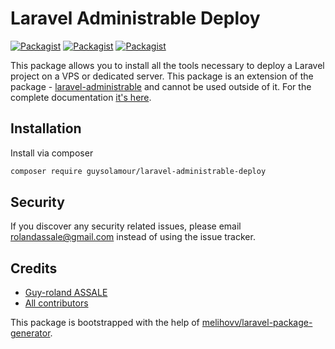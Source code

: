 # Laravel Administrable Deploy

[![Packagist](https://img.shields.io/packagist/v/guysolamour/laravel-administrable-deploy.svg)](https://packagist.org/packages/guysolamour/laravel-administrable-deploy)
[![Packagist](https://poser.pugx.org/guysolamour/laravel-administrable-deploy/d/total.svg)](https://packagist.org/packages/guysolamour/laravel-administrable-deploy)
[![Packagist](https://img.shields.io/packagist/l/guysolamour/laravel-administrable-deploy.svg)](https://packagist.org/packages/guysolamour/laravel-administrable-deploy)


This package allows you to install all the tools necessary to deploy a Laravel project on a VPS or dedicated server.
This package is an extension of the package - [laravel-administrable](https://github.com/guysolamour/administrable) and cannot be used outside of it.
For the complete documentation [it's here](https://guysolamour.github.io/laravel-administrable/).

## Installation

Install via composer
```bash
composer require guysolamour/laravel-administrable-deploy
```
## Security

If you discover any security related issues, please email rolandassale@gmail.com
instead of using the issue tracker.

## Credits

- [Guy-roland ASSALE](https://github.com/guysolamour/laravel-administrable-crudgenerator)
- [All contributors](https://github.com/guysolamour/laravel-administrable-crudgenerator/graphs/contributors)

This package is bootstrapped with the help of
[melihovv/laravel-package-generator](https://github.com/melihovv/laravel-package-generator).
